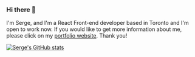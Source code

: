 ### Hi there 👋
I'm Serge, and I'm a React Front-end developer based in Toronto and I'm open to work now. If you would like to get more information about me, please click on my [portfolio website](https://serge-k-portfolio.netlify.app/). Thank you!

[![Serge's GitHub stats](https://github-readme-stats.vercel.app/api?username=SergeiKOS)](https://github.com/anuraghazra/github-readme-stats)
